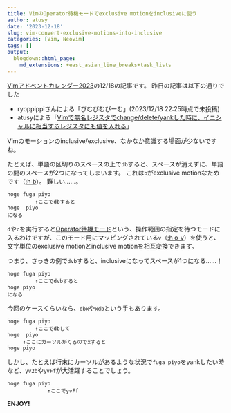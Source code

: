 ```yaml
---
title: VimのOperator待機モードでexclusive motionをinclusiveに使う
author: atusy
date: '2023-12-18'
slug: vim-convert-exclusive-motions-into-inclusive
categories: [Vim, Neovim]
tags: []
output:
  blogdown::html_page:
    md_extensions: +east_asian_line_breaks+task_lists
---
```


[Vimアドベントカレンダー2023](https://qiita.com/advent-calendar/2023/vim)の12/18の記事です。
昨日の記事は以下の通りでした

-   ryoppippiさんによる「びむびむびーむ」(2023/12/18 22:25時点で未投稿)
-   atusyによる「[Vimで無名レジスタでchange/delete/yankした時に、イニシャルに相当するレジスタにも値を入れる](https://blog.atusy.net/2023/12/17/vim-easy-to-remember-regnames/)」

Vimのモーションのinclusive/exclusive、なかなか意識する場面が少ないですね。

たとえば、単語の区切りのスペースの上で`db`すると、スペースが消えずに、単語の間のスペースが2つになってしまいます。
これは`b`がexclusive motionなためです（[:h b](https://vim-jp.org/vimdoc-ja/motion.html#b)）。
難しい......。

    hoge fuga piyo
             ↑ここでdbすると
    hoge  piyo
    になる

`d`や`c`を実行すると[Operator待機モード](https://vim-jp.org/vimdoc-ja/intro.html#Operator-pending-mode)という、操作範囲の指定を待つモードに入るわけですが、このモード用にマッピングされている`v`（[:h o_v](https://vim-jp.org/vimdoc-ja/motion.html#o_v)）を使うと、文字単位のexclusive motionとinclusive motionを相互変換できます。

つまり、さっきの例で`dvb`すると、inclusiveになってスペースが1つになる......！

    hoge fuga piyo
             ↑ここでdvbすると
    hoge piyo
    になる

今回のケースくらいなら、`dbx`や`xdb`という手もあります。

    hoge fuga piyo
             ↑ここでdbして
    hoge  piyo
         ↑ここにカーソルがくるのでxすると
    hoge piyo

しかし、たとえば行末にカーソルがあるような状況で`fuga piyo`をyankしたい時など、`yv2b`や`yvFf`が大活躍することでしょう。

    hoge fuga piyo
                 ↑ここでyvFf

**ENJOY!**
